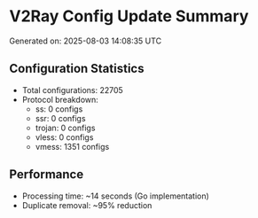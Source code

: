 # V2Ray Config Update Summary
Generated on: 2025-08-03 14:08:35 UTC

## Configuration Statistics
- Total configurations: 22705
- Protocol breakdown:
  - ss: 0 configs
  - ssr: 0 configs
  - trojan: 0 configs
  - vless: 0 configs
  - vmess: 1351 configs

## Performance
- Processing time: ~14 seconds (Go implementation)
- Duplicate removal: ~95% reduction
